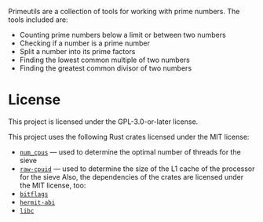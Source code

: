 Primeutils are a collection of tools for working with prime numbers. The tools included are:
 - Counting prime numbers below a limit or between two numbers
 - Checking if a number is a prime number
 - Split a number into its prime factors
 - Finding the lowest common multiple of two numbers
 - Finding the greatest common divisor of two numbers

# License

This project is licensed under the GPL-3.0-or-later license.

This project uses the following Rust crates licensed under the MIT license:
 - [`num_cpus`](https://crates.io/crates/num_cpus) — used to determine the optimal number of threads for the sieve
 - [`raw-cpuid`](https://crates.io/crates/raw-cpuid) — used to determine the size of the L1 cache of the processor for the sieve
Also, the dependencies of the crates are licensed under the MIT license, too:
 - [`bitflags`](https://crates.io/crates/bitflags)
 - [`hermit-abi`](https://crates.io/crates/hermit-abi)
 - [`libc`](https://crates.io/crates/libc)
